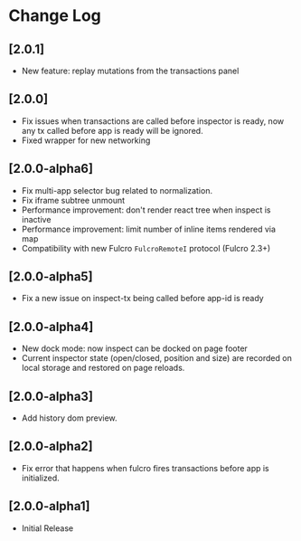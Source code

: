 # Change Log

## [2.0.1]
- New feature: replay mutations from the transactions panel

## [2.0.0]
- Fix issues when transactions are called before inspector is ready, now any tx called before app is ready will be ignored.
- Fixed wrapper for new networking

## [2.0.0-alpha6]
- Fix multi-app selector bug related to normalization.
- Fix iframe subtree unmount
- Performance improvement: don't render react tree when inspect is inactive
- Performance improvement: limit number of inline items rendered via map
- Compatibility with new Fulcro `FulcroRemoteI` protocol (Fulcro 2.3+)

## [2.0.0-alpha5]
- Fix a new issue on inspect-tx being called before app-id is ready

## [2.0.0-alpha4]
- New dock mode: now inspect can be docked on page footer
- Current inspector state (open/closed, position and size) are recorded on local storage and restored on page reloads.

## [2.0.0-alpha3]
- Add history dom preview.

## [2.0.0-alpha2]
- Fix error that happens when fulcro fires transactions before app is initialized.

## [2.0.0-alpha1]
- Initial Release
